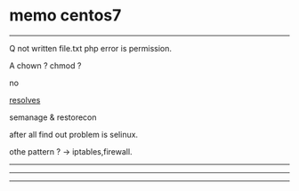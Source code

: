 # memo centos7


----------------------------

Q not written file.txt
php error is permission.

A 
chown ?
chmod ?

no

[resolves](http://www.hoge256.net/2014/10/1200.html)

semanage & restorecon

after all find out problem is selinux.

othe pattern ? -> iptables,firewall.


----------------------------




----------------------------



----------------------------

